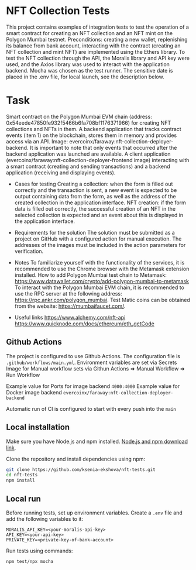 # NFT Collection Tests

This project contains examples of integration tests to test the operation of a smart contract for creating an NFT collection and an NFT mint on the Polygon Mumbai testnet.
Preconditions: creating a new wallet, replenishing its balance from bank account, interacting with the contract (creating an NFT collection and mint NFT) are implemented using the Ethers library.
To test the NFT collection through the API, the Moralis library and API key were used, and the Axios library was used to interact with the application backend.
Mocha was chosen as the test runner.
The sensitive date is placed in the .env file, for local launch, see the description below.

# Task

Smart contract on the Polygon Mumbai EVM chain (address: 0x54eede47850fe932f5466b6fa708bf1176371966) for creating NFT collections and NFTs in them.
A backend application that tracks contract events (item 1) on the blockchain, stores them in memory and provides access via an API. Image: evercoinx/faraway:nft-collection-deployer-backend. It is important to note that only events that occurred after the backend application was launched are available.
A client application (evercoinx/faraway:nft-collection-deployer-frontend image) interacting with a smart contract (creating and sending transactions) and a backend application (receiving and displaying events).

- Cases for testing
Creating a collection: when the form is filled out correctly and the transaction is sent, a new event is expected to be output containing data from the form, as well as the address of the created collection in the application interface.
NFT creation: if the form data is filled out correctly, the successful creation of an NFT in the selected collection is expected and an event about this is displayed in the application interface.

- Requirements for the solution
The solution must be submitted as a project on GitHub with a configured action for manual execution. The addresses of the images must be included in the action parameters for verification.

- Notes
To familiarize yourself with the functionality of the services, it is recommended to use the Chrome browser with the Metamask extension installed.
How to add Polygon Mumbai test chain to Metamask: https://www.datawallet.com/crypto/add-polygon-mumbai-to-metamask
To interact with the Polygon Mumbai EVM chain, it is recommended to use the RPC server at the following address: https://rpc.ankr.com/polygon_mumbai.
Test Matic coins can be obtained from the website: https://mumbaifaucet.com/.

- Useful links
https://www.alchemy.com/nft-api
https://www.quicknode.com/docs/ethereum/eth_getCode

## Github Actions

The project is configured to use Github Actions. The configuration file is `.github/workflows/main.yml`.
Environment variables are set via Secrets
Image for Manual workflow sets via Githun Actions => Manual Workflow => Run Workflow 

Example value for Ports for image backend `4000:4000`
Example value for Docker image backend `evercoinx/faraway:nft-collection-deployer-backend`

Automatic run of CI is configured to start with every push into the `main`

## Local installation

Make sure you have Node.js and npm installed. [Node.js and npm download link](https://nodejs.org/en/download/).

Clone the repository and install dependencies using npm:

```bash
git clone https://github.com/ksenia-ekshova/nft-tests.git
cd nft-tests
npm install
```

## Local run

Before running tests, set up environment variables. Create a `.env` file and add the following variables to it:

```env
MORALIS_API_KEY=<your-moralis-api-key>
API_KEY=<your-api-key>
PRIVATE_KEY=<private-key-of-bank-account>
```

Run tests using commands:

```bash
npm test/npx mocha
```


